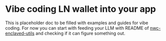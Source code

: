 # Vibe coding LN wallet into your app

This is placeholder doc to be filled with examples and guides for vibe coding. For now
you can start with feeding your LLM with README of [nwc-enclaved-utils](https://github.com/nostrband/nwc-enclaved-utils)
and checking if it can figure something out.